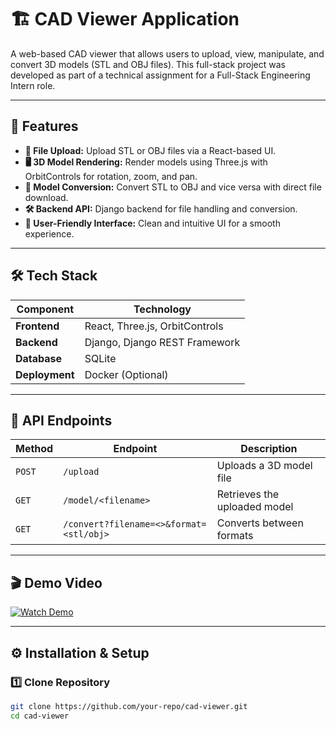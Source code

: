 # 🏗️ CAD Viewer Application

A web-based CAD viewer that allows users to upload, view, manipulate, and convert 3D models (STL and OBJ files). This full-stack project was developed as part of a technical assignment for a Full-Stack Engineering Intern role.

---

## 🚀 Features

- **📂 File Upload:** Upload STL or OBJ files via a React-based UI.
- **🖥️ 3D Model Rendering:** Render models using Three.js with OrbitControls for rotation, zoom, and pan.
- **🔄 Model Conversion:** Convert STL to OBJ and vice versa with direct file download.
- **🛠️ Backend API:** Django backend for file handling and conversion.
- **🎯 User-Friendly Interface:** Clean and intuitive UI for a smooth experience.

---

## 🛠️ Tech Stack

| Component    | Technology |
|-------------|------------|
| **Frontend** | React, Three.js, OrbitControls |
| **Backend**  | Django, Django REST Framework |
| **Database** | SQLite |
| **Deployment** | Docker (Optional) |

---

## 📌 API Endpoints

| Method | Endpoint           | Description                              |
|--------|-------------------|------------------------------------------|
| `POST` | `/upload`         | Uploads a 3D model file                 |
| `GET`  | `/model/<filename>` | Retrieves the uploaded model            |
| `GET`  | `/convert?filename=<>&format=<stl/obj>` | Converts between formats |

---

## 🎬 Demo Video

[![Watch Demo](https://img.youtube.com/vi/your_video_id/0.jpg)](https://drive.google.com/file/d/your_google_drive_video_link/view)

---

## ⚙️ Installation & Setup

### 1️⃣ Clone Repository
```sh
git clone https://github.com/your-repo/cad-viewer.git
cd cad-viewer
